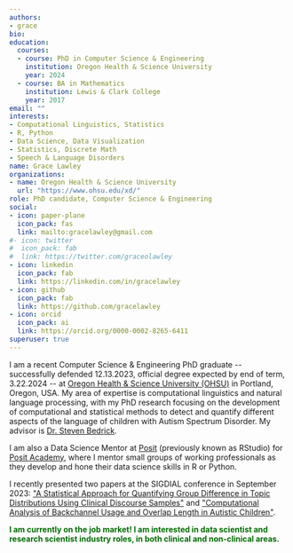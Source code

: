 ```yaml
---
authors:
- grace
bio:
education:
  courses:
  - course: PhD in Computer Science & Engineering
    institution: Oregon Health & Science University
    year: 2024
  - course: BA in Mathematics
    institution: Lewis & Clark College
    year: 2017
email: ""
interests:
- Computational Linguistics, Statistics
- R, Python
- Data Science, Data Visualization
- Statistics, Discrete Math
- Speech & Language Disorders
name: Grace Lawley
organizations:
- name: Oregon Health & Science University
  url: "https://www.ohsu.edu/xd/"
role: PhD candidate, Computer Science & Engineering 
social:
- icon: paper-plane
  icon_pack: fas
  link: mailto:gracelawley@gmail.com
#- icon: twitter
#  icon_pack: fab
#  link: https://twitter.com/graceolawley
- icon: linkedin
  icon_pack: fab
  link: https://linkedin.com/in/gracelawley
- icon: github
  icon_pack: fab
  link: https://github.com/gracelawley
- icon: orcid
  icon_pack: ai
  link: https://orcid.org/0000-0002-8265-6411
superuser: true
---
```


I am a recent Computer Science & Engineering PhD graduate -- successfully defended 12.13.2023, official degree expected by end of term, 3.22.2024 -- at [Oregon Health & Science University (OHSU)](https://www.ohsu.edu/xd/) in Portland, Oregon, USA. My area of expertise is computational linguistics and natural language processing, with my PhD research focusing on the development of computational and statistical methods to detect and quantify different aspects of the language of children with Autism Spectrum Disorder. My advisor is [Dr. Steven Bedrick](https://www.bedrick.org/).

I am also a Data Science Mentor at [Posit](https://posit.co/) (previously known as RStudio) for [Posit Academy](https://posit.co/products/enterprise/academy/), where I mentor small groups of working professionals as they develop and hone their data science skills in R or Python. 

I recently presented two papers at the SIGDIAL conference in September 2023: ["A Statistical Approach for Quantifying Group Difference in Topic Distributions Using Clinical Discourse Samples"](https://grace.rbind.io/files/publications/2023-SIGDIAL-lawley-topic-modeling.pdf) and ["Computational Analysis of Backchannel Usage and Overlap Length in Autistic Children"](https://grace.rbind.io/files/publications/2023-SIGDIAL-lawley-backchannels.pdf).

<span style="color: #006b01; font-weight=bold">**I am currently on the job market! I am interested in data scientist and research scientist industry roles, in both clinical and non-clinical areas.**</span>




